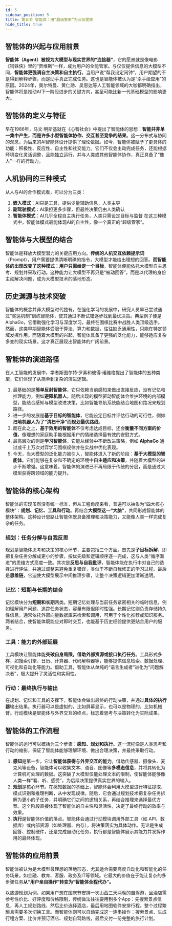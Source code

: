 ```yaml
---
id: 5
sidebar_position: 5
title: 第五节 智能体：用“超级管家”为业务提效
hide_title: true
---
```


## 智能体的兴起与应用前景
**智能体（Agent）被视为大模型与现实世界的“连接器”**，它的愿景就是像电影《钢铁侠》里的“贾维斯”一样，成为用户的全能管家。与仅仅提供信息的大模型不同，**智能体更强调自主决策和自主执行**。当用户说“帮我设定闹钟”，用户期望的不是得到解释步骤，而是助手真正完成任务。这也是智能体被认为是“杀手级应用”的原因。2024年，奥尔特曼、黄仁勋、吴恩达等人工智能领域的大咖都明确指出，智能体将是推动AI下一阶段进步的关键方向，甚至可能比新一代基础模型的影响更大。

## 智能体的定义与特征
早在1986年，马文·明斯基就在《心智社会》中提出了智能体的思想：**智能并非单一集中产生，而是许多小型智能体协作、交互甚至竞争的结果**。这一分布式与协同的观念，为后来的AI智能体设计提供了理论依据。如今，智能体被赋予了更具体的功能：积极性、反应性、自主性和社交能力。它们不仅会主动完成任务，还能根据环境变化灵活调整，且能独立运行，并与人类或其他智能体协作，真正具备了“像人”一样的行动力。

## 人机协同的三种模式
从人与AI的合作模式看，可以分为三类：
1. **嵌入模式**：AI只是工具，提供少量辅助信息，人类主导
2. **副驾驶模式**：AI承担更多步骤，但最终决策仍由人类确认
3. **智能体模式**：AI几乎全程自主执行任务，人类只需设定目标与监督
在这三种模式中，智能体模式最能体现AI的自主性，像一个真正的“超级管家”。

## 智能体与大模型的结合
智能体是释放大模型潜力的关键应用方向。**传统的人机交互依赖提示词**（Prompt），用户需要提供清晰明确的指令，大模型才能给出理想的回答。**而智能体的出现改变了这种模式：用户只需给定一个目标**，智能体便能依托大模型自主思考、规划并采取行动。这种能力让大模型不再只是“被动回答”，而是以代理的身份主动解决问题，成为大模型技术的落地形态。

## 历史渊源与技术突破
智能体的概念并非大模型时代独有。在强化学习的发展中，研究人员早已尝试通过“奖惩机制”训练智能体，使其通过不断试错逐步找到最优决策。典型例子便是 AlphaGo，它借助强化学习与深度学习，最终在围棋比赛中战胜人类顶级选手。然而，这类早期智能体受限于算法、算力和数据，往往缺乏通用性，只能在特定领域发挥作用。而随着大模型的兴起，智能体具备了更强的泛化能力，能够适应复杂多变的现实场景，这才真正展现出智能体的广阔前景。

## 智能体的演进路径
在人工智能的发展中，学者斯图尔特·罗素和彼得·诺维格提出了智能体的五种类型，它们体现了从简单到复杂的演进逻辑。
1. 最基础的是**简单反射智能体**，它只依赖当前感知来做出直接反应，没有记忆和推理能力，例如**避障机器人**。随后出现的模型驱动智能体会维护环境的内部模型，能结合感知与模型改进决策，比如智能导航系统能结合地图和路况来规划路径。
2. 进一步的发展是**基于目标的智能体**，它能设定目标并评估行动的可行性，例如**扫地机器人为了“清扫干净”而规划最优路线**。
3. 而在此之上，**基于效用的智能体**不仅考虑达成目标，还会**衡量不同方案的价值**，像理想的家庭助手能根据用户的情绪选择最有效的安慰方式。
4. 最高层次的则是**学习智能体**，它能从经验中不断改进策略，例如 **AlphaGo** 通过成千上万次对弈学习围棋规律并在实战中优化表现。
5. 今天，当大模型的泛化能力被引入，智能体进入了新的阶段：**基于大模型的智能体**。它们能够在复杂和不确定的环境中**自主适应和决策**，并随着大模型的进步不断增强。这意味着，智能体的演进已不再局限于传统的分层，而是通过大模型获得跨领域的能力提升。

## 智能体的核心架构
智能体的实现虽然没有统一标准，但从工程角度来看，普遍可以抽象为“四大核心模块”：**规划、记忆、工具和行动**。再结合**大模型这一“大脑”**，共同形成智能体的整体架构。这种设计思路让智能体既具备推理和决策能力，又能像人类一样完成复杂的任务。

### 规划：任务分解与自我反思
规划是智能体思考和决策的核心环节，主要包括三个方面。首先是**子目标拆解**，即把复杂任务分解成更小的步骤，按优先级和逻辑顺序逐一完成，这与人类“循序渐进”的思维方式高度一致。其次是**反思与自我批评**，智能体能在执行中对自己的选择进行评估，并通过调整来避免重复错误，类似于不断自我修正的学习过程。最后是**思维链**，它迫使大模型展示中间推理步骤，让整个决策逻辑更加清晰透明。

### 记忆：短期与长期的结合
记忆模块分为**短期和长期**两类。短期记忆处理与当前任务紧密相关的临时信息，例如理解用户问题、追踪任务状态，容量有限但即时性强。长期记忆则负责存储持久性信息，通常依托外部向量数据库来检索和调用，可用于个性化推荐或知识服务。两者结合，使智能体既能应对即时交互，也能基于历史经验提供更贴合用户的服务。

### 工具：能力的外部延展
工具模块让智能体能**突破自身局限，借助外部资源或接口执行任务**。工具形式多样，如搜索引擎、日历、计算器、代码解释器等，能够提供信息检索、数据处理、可视化和自动化等能力。借助工具，智能体从单纯的“语言生成者”进化为“问题解决者”，极大提升了灵活性和实用性。

### 行动：最终执行与输出
在规划、记忆和工具的支撑下，智能体会做出最终的行动决策，并通过**具体的执行器**输出结果。执行器可以是虚拟的，比如屏幕显示，也可以是物理的，比如机械臂。行动模块是智能体与外界交互的终点，标志着思考与决策转化为实际成果。

## 智能体的工作流程
智能体的运行可以概括为三个步骤：**感知、规划和执行**。这一流程像是人类思考和行动的缩影，保证了智能体能够理解环境、做出合理决策，并最终采取行动。
1. **感知**是第一步，它让**智能体获得与外界交互的能力**。借助传感器、摄像头、麦克风等设备，智能体可以收集文本、语音、图像等**多模态信息**，并将其转化为计算机可处理的数据。这突破了大模型仅能处理文本的限制，使智能体能够像人类一样“看、听、感受”，为后续决策提供真实世界的输入。
2. **规划**是核心环节。在感知数据的基础上，智能体会利用大模型进行特征提取、模式识别和推理判断，从中发现规律。随后，它会通过规划技术把复杂任务拆解为更小的子任务，并明确它们之间的逻辑关系，再结合推理来选择最优方案。这个阶段直接体现了智能体的自主性和灵活性，决定了最终行动的效率与效果。
3. **执行**是智能体价值的落点。智能体会通过行动模块调用外部工具（如 API、数据库）或内部资源（如处理器、内存），将决策落实为具体动作。无论是生成回答、控制硬件，还是完成自动化任务，执行都是智能体展示其能力并发挥作用的最终体现。

## 智能体的应用前景
智能体被认为是大模型最理想的落地形态，尤其适合需要高度自动化和智能化的任务场景，如金融、教育、客服、政务及IT等领域。它最大的价值在于能让复杂的多步骤任务**从“用户亲自操作”转变为“智能体全程代办”。**

以旅游规划为例，如果用户想在国庆节安排一次山西三天两晚的自驾游，且酒店需参考性价比、好评度和价格限制，传统做法往往要用到多个App：先搜索景点信息，再人工规划路线，然后比价选择酒店，最后用地图软件安排行程。整个过程繁琐且需要多次切换工具。而智能体则可以自动完成这一连串操作：搜索景点、生成行程方案、比价并预订酒店、规划自驾路线，最后交付一份完整的旅行计划。